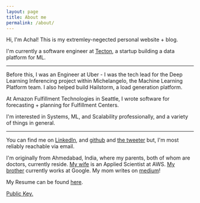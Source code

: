 ```yaml
---
layout: page
title: About me
permalink: /about/
---
```


Hi, I'm Achal! This is my extremley-negected personal website + blog.

I'm currently a software engineer at [Tecton](https://tecton.ai/), a startup building a data platform for ML. 

---


Before this, I was an Engineer at Uber - I was the tech lead for the Deep Learning Inferencing project within Michelangelo, the Machine Learning Platform team. I also helped build Hailstorm, a load generation platform.

At Amazon Fulfillment Technologies in Seattle, I wrote software for forecasting + planning for Fulfillment Centers. 

I'm interested in Systems, ML, and Scalability professionally, and a variety of things in general.

---


You can find me on [LinkedIn](https://www.linkedin.com/in/achalnshah/), and [github](https://github.com/achals) and [the tweeter](https://twitter.com/achalsdotcom) but, I'm most reliably reachable via email.

I'm originally from Ahmedabad, India, where my parents, both of whom are doctors, currently reside. [My wife](https://www.linkedin.com/in/rishitaa/) is an Applied Scientist at AWS. [My brother](http://www.linkedin.com/in/rushinnshah) currently works at Google. My mom writes on [medium](https://medium.com/@ashashah55)!

My Resume can be found [here](/resume.pdf).

[Public Key.](https://keybase.io/achals/key.asc)
